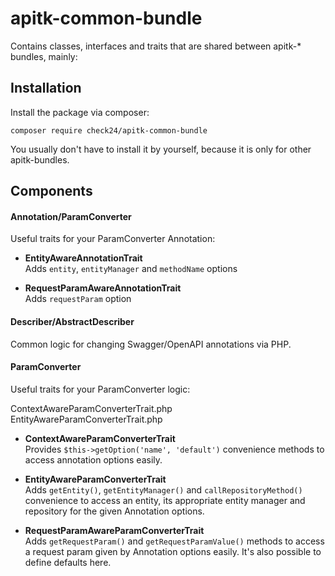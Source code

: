 # apitk-common-bundle

Contains classes, interfaces and traits that are shared between
apitk-* bundles, mainly:

## Installation
Install the package via composer:
```
composer require check24/apitk-common-bundle
```
You usually don't have to install it by yourself, because it is only for other apitk-bundles.

## Components

#### Annotation/ParamConverter

Useful traits for your ParamConverter Annotation:

* __EntityAwareAnnotationTrait__   
  Adds `entity`, `entityManager` and `methodName` options
  
* __RequestParamAwareAnnotationTrait__  
  Adds `requestParam` option


#### Describer/AbstractDescriber

Common logic for changing Swagger/OpenAPI annotations via PHP.

#### ParamConverter

Useful traits for your ParamConverter logic:

ContextAwareParamConverterTrait.php
EntityAwareParamConverterTrait.php

* __ContextAwareParamConverterTrait__   
  Provides `$this->getOption('name', 'default')` convenience methods
  to access annotation options easily.
  
* __EntityAwareParamConverterTrait__  
  Adds `getEntity()`, `getEntityManager()` and `callRepositoryMethod()`
  convenience to access an entity, its appropriate entity manager and
  repository for the given Annotation options.
  
* __RequestParamAwareParamConverterTrait__  
  Adds `getRequestParam()` and `getRequestParamValue()` methods to access
  a request param given by Annotation options easily. It's also possible to
  define defaults here.
  
  


